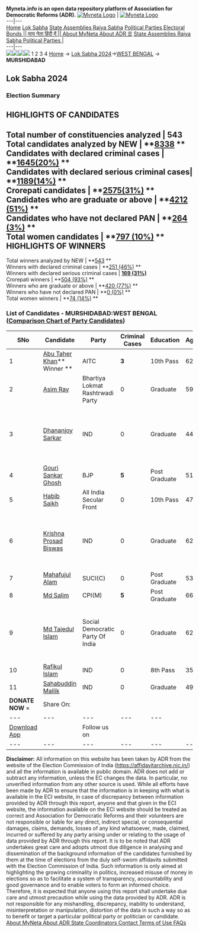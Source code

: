 **Myneta.info is an open data repository platform of Association for Democratic Reforms (ADR).**
[![Myneta Logo](https://www.myneta.info/lib/img/myneta-logo.png)](https://www.myneta.info/) | [![Myneta Logo](https://www.myneta.info/lib/img/adr-logo.png)](https://adrindia.org)  
---|---  
[Home](https://www.myneta.info/) [Lok Sabha](https://www.myneta.info/#ls "Lok Sabha") [ State Assemblies ](https://www.myneta.info/#sa "State Assemblies") [Rajya Sabha](https://www.myneta.info/#rs "Rajya Sabha") [Political Parties ](https://www.myneta.info/party "Political Parties") [ Electoral Bonds ](https://www.myneta.info/electoral_bonds "Electoral Bonds") [ || माय नेता हिंदी में || ](https://translate.google.co.in/translate?prev=hp&hl=en&js=y&u=www.myneta.info&sl=en&tl=hi&history_state0=) [ About MyNeta ](https://adrindia.org/content/about-myneta) [ About ADR ](https://adrindia.org/about-adr/who-we-are) [☰](javascript:void\(0\))
[ State Assemblies ](https://www.myneta.info/#sa "State Assemblies") [ Rajya Sabha ](https://www.myneta.info/#rs "Rajya Sabha") [ Political Parties ](https://www.myneta.info/party "Political Parties")
|   
---|---  
![](https://www.myneta.info/lib/img/banner/banner-1.png)![](https://www.myneta.info/lib/img/banner/banner-2.png)![](https://www.myneta.info/lib/img/banner/banner-3.png)![](https://www.myneta.info/lib/img/banner/banner-4.png)
1  2  3  4 
[Home](https://www.myneta.info/) → [Lok Sabha 2024](https://www.myneta.info/LokSabha2024/)→[WEST BENGAL](https://www.myneta.info/LokSabha2024/index.php?action=show_constituencies&state_id=36) → **MURSHIDABAD**
### 
## Lok Sabha 2024
###  Election Summary 
HIGHLIGHTS OF CANDIDATES  
---  
Total number of constituencies analyzed |  543   
Total candidates analyzed by NEW | **[8338](https://www.myneta.info/LokSabha2024/index.php?action=summary&subAction=candidates_analyzed&sort=candidate#summary) **  
Candidates with declared criminal cases | **[1645(20%)](https://www.myneta.info/LokSabha2024/index.php?action=summary&subAction=crime&sort=candidate#summary) **  
Candidates with declared serious criminal cases| **[1189(14%)](https://www.myneta.info/LokSabha2024/index.php?action=summary&subAction=serious_crime&sort=candidate#summary) **  
Crorepati candidates | **[2575(31%)](https://www.myneta.info/LokSabha2024/index.php?action=summary&subAction=crorepati&sort=candidate#summary) **  
Candidates who are graduate or above | **[4212 (51%)](https://www.myneta.info/LokSabha2024/index.php?action=summary&subAction=education&sort=candidate#summary) **  
Candidates who have not declared PAN | **[264 (3%)](https://www.myneta.info/LokSabha2024/index.php?action=summary&subAction=without_pan&sort=candidate#summary) **  
Total women candidates | **[797 (10%)](https://www.myneta.info/LokSabha2024/index.php?action=summary&subAction=women_candidate&sort=candidate#summary) **  
HIGHLIGHTS OF WINNERS  
---  
Total winners analyzed by NEW | **[543](https://www.myneta.info/LokSabha2024/index.php?action=summary&subAction=winner_analyzed&sort=candidate#summary) **  
Winners with declared criminal cases | **[251 (46%)](https://www.myneta.info/LokSabha2024/index.php?action=summary&subAction=winner_crime&sort=candidate#summary) **  
Winners with declared serious criminal cases | **[169 (31%)](https://www.myneta.info/LokSabha2024/index.php?action=summary&subAction=winner_serious_crime&sort=candidate#summary)**  
Crorepati winners | **[504 (93%)](https://www.myneta.info/LokSabha2024/index.php?action=summary&subAction=winner_crorepati&sort=candidate#summary) **  
Winners who are graduate or above | **[420 (77%)](https://www.myneta.info/LokSabha2024/index.php?action=summary&subAction=winner_education&sort=candidate#summary) **  
Winners who have not declared PAN | **[0 (0%)](https://www.myneta.info/LokSabha2024/index.php?action=summary&subAction=winner_without_pan&sort=candidate#summary) **  
Total women winners | **[74 (14%)](https://www.myneta.info/LokSabha2024/index.php?action=summary&subAction=winner_women&sort=candidate#summary) **  
### List of Candidates - MURSHIDABAD:WEST BENGAL ([Comparison Chart of Party Candidates](https://www.myneta.info/LokSabha2024/comparisonchart.php?constituency_id=543))
SNo | Candidate| Party| Criminal Cases| Education| Age| Total Assets| Liabilities  
---|---|---|---|---|---|---|---  
1  | [Abu Taher Khan](https://www.myneta.info/LokSabha2024/candidate.php?candidate_id=3377)** Winner ** | AITC | **3** | 10th Pass| 62 | Rs 3,84,76,131 ~ 3 Crore+ | Rs 0 ~   
2  | [Asim Ray](https://www.myneta.info/LokSabha2024/candidate.php?candidate_id=3680) | Bhartiya Lokmat Rashtrwadi Party | 0 | Graduate| 59 | Rs 80,07,903 ~ 80 Lacs+ | Rs 2,17,192 ~ 2 Lacs+  
3  | [Dhananjoy Sarkar](https://www.myneta.info/LokSabha2024/candidate.php?candidate_id=3679) | IND | 0 | Graduate| 44 | ![](https://myneta.info/image_v2.php?myneta_folder=LokSabha2024&candidate_id=3679&col=ta) | ![](https://myneta.info/image_v2.php?myneta_folder=LokSabha2024&candidate_id=3679&col=lia)  
4  | [Gouri Sankar Ghosh](https://www.myneta.info/LokSabha2024/candidate.php?candidate_id=3515) | BJP | **5** | Post Graduate| 51 | Rs 64,43,044 ~ 64 Lacs+ | Rs 12,21,000 ~ 12 Lacs+  
5  | [Habib Saikh](https://www.myneta.info/LokSabha2024/candidate.php?candidate_id=3683) | All India Secular Front | 0 | 10th Pass| 47 | Rs 2,97,20,329 ~ 2 Crore+ | Rs 1,07,00,000 ~ 1 Crore+  
6  | [Krishna Prosad Biswas](https://www.myneta.info/LokSabha2024/candidate.php?candidate_id=4491) | IND | 0 | Graduate| 62 | ![](https://myneta.info/image_v2.php?myneta_folder=LokSabha2024&candidate_id=4491&col=ta) | ![](https://myneta.info/image_v2.php?myneta_folder=LokSabha2024&candidate_id=4491&col=lia)  
7  | [Mahafujul Alam](https://www.myneta.info/LokSabha2024/candidate.php?candidate_id=3513) | SUCI(C) | 0 | Post Graduate| 53 | Rs 44,28,488 ~ 44 Lacs+ | Rs 4,50,837 ~ 4 Lacs+  
8  | [Md Salim](https://www.myneta.info/LokSabha2024/candidate.php?candidate_id=4157) | CPI(M) | **5** | Post Graduate| 66 | Rs 1,68,51,468 ~ 1 Crore+ | Rs 0 ~   
9  | [Md Taiedul Islam](https://www.myneta.info/LokSabha2024/candidate.php?candidate_id=3514) | Social Democratic Party Of India | 0 | Graduate| 62 | ![](https://myneta.info/image_v2.php?myneta_folder=LokSabha2024&candidate_id=3514&col=ta) | ![](https://myneta.info/image_v2.php?myneta_folder=LokSabha2024&candidate_id=3514&col=lia)  
10  | [Rafikul Islam](https://www.myneta.info/LokSabha2024/candidate.php?candidate_id=3681) | IND | 0 | 8th Pass| 35 | Rs 23,09,575 ~ 23 Lacs+ | Rs 0 ~   
11  | [Sahabuddin Mallik](https://www.myneta.info/LokSabha2024/candidate.php?candidate_id=4156) | IND | 0 | Graduate| 49 | Rs 32,59,000 ~ 32 Lacs+ | Rs 0 ~   
|  **DONATE NOW** × |  Share On:  | [](https://api.whatsapp.com/send?text=https%3A%2F%2Fmyneta.info%2Fpunjab2022%2Findex.php%3Faction%3Dshow_constituencies%26state_id%3D19) | [](https://www.facebook.com/sharer/sharer.php?u=https%3A%2F%2Fmyneta.info%2Fpunjab2022%2Findex.php%3Faction%3Dshow_constituencies%26state_id%3D19) | [](https://twitter.com/share?url=https%3A%2F%2Fmyneta.info%2Fpunjab2022%2Findex.php%3Faction%3Dshow_constituencies%26state_id%3D19)  
---|---|---|---|---  
| [ Download App ](https://play.google.com/store/apps/details?id=com.webrosoft.myneta1&pcampaignid=pcampaignidMKT-Other-global-all-co-prtnr-py-PartBadge-Mar2515-1) | [](https://play.google.com/store/apps/details?id=com.webrosoft.myneta1&pcampaignid=pcampaignidMKT-Other-global-all-co-prtnr-py-PartBadge-Mar2515-1) |  Follow us on  | [](https://www.facebook.com/adrindia.org/) | [](https://twitter.com/adrspeaks) | [](https://groups.google.com/g/national-election-watch?hl=en&pli=1) | [](https://www.instagram.com/adrspeaks/) | [](https://www.youtube.com/user/adrspeaks) | [](https://sharechat.com/profile/adrspeaks)  
---|---|---|---|---|---|---|---|---  
**Disclaimer:** All information on this website has been taken by ADR from the website of the Election Commission of India (https://affidavitarchive.nic.in/) and all the information is available in public domain. ADR does not add or subtract any information, unless the EC changes the data. In particular, no unverified information from any other source is used. While all efforts have been made by ADR to ensure that the information is in keeping with what is available in the ECI website, in case of discrepancy between information provided by ADR through this report, anyone and that given in the ECI website, the information available on the ECI website should be treated as correct and Association for Democratic Reforms and their volunteers are not responsible or liable for any direct, indirect special, or consequential damages, claims, demands, losses of any kind whatsoever, made, claimed, incurred or suffered by any party arising under or relating to the usage of data provided by ADR through this report. It is to be noted that ADR undertakes great care and adopts utmost due diligence in analysing and dissemination of the background information of the candidates furnished by them at the time of elections from the duly self-sworn affidavits submitted with the Election Commission of India. Such information is only aimed at highlighting the growing criminality in politics, increased misuse of money in elections so as to facilitate a system of transparency, accountability and good governance and to enable voters to form an informed choice. Therefore, it is expected that anyone using this report shall undertake due care and utmost precaution while using the data provided by ADR. ADR is not responsible for any mishandling, discrepancy, inability to understand, misinterpretation or manipulation, distortion of the data in such a way so as to benefit or target a particular political party or politician or candidate. 
[ About MyNeta ](https://adrindia.org/content/about-myneta) [ About ADR ](https://adrindia.org/about-adr/who-we-are) [ State Coordinators ](https://adrindia.org/about-adr/state-coordinators) [ Contact ](https://adrindia.org/contact-us) [ Terms of Use ](https://adrindia.org/content/adr-terms-use) [ FAQs ](https://adrindia.org/content/faqs)
